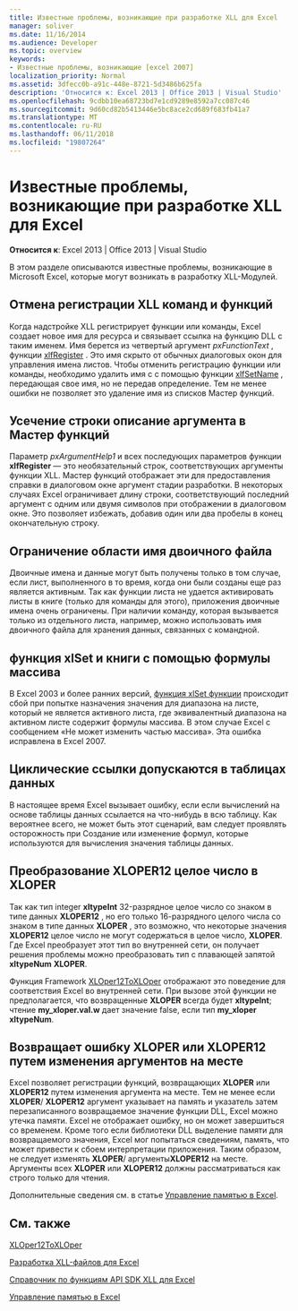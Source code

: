 ```yaml
---
title: Известные проблемы, возникающие при разработке XLL для Excel
manager: soliver
ms.date: 11/16/2014
ms.audience: Developer
ms.topic: overview
keywords:
- Известные проблемы, возникающие [excel 2007]
localization_priority: Normal
ms.assetid: 3dfecc0b-a91c-448e-8721-5d3486b625fa
description: 'Относится к: Excel 2013 | Office 2013 | Visual Studio'
ms.openlocfilehash: 9cdbb10ea68723bd7e1cd9289e8592a7cc087c46
ms.sourcegitcommit: 9d60cd82b5413446e5bc8ace2cd689f683fb41a7
ms.translationtype: MT
ms.contentlocale: ru-RU
ms.lasthandoff: 06/11/2018
ms.locfileid: "19807264"
---
```

# <a name="known-issues-in-excel-xll-development"></a>Известные проблемы, возникающие при разработке XLL для Excel

 **Относится к**: Excel 2013 | Office 2013 | Visual Studio 
  
В этом разделе описываются известные проблемы, возникающие в Microsoft Excel, которые могут возникать в разработку XLL-Модулей.
  
## <a name="unregistering-xll-commands-and-functions"></a>Отмена регистрации XLL команд и функций

Когда надстройке XLL регистрирует функции или команды, Excel создает новое имя для ресурса и связывает ссылка на функцию DLL с таким именем. Имя берется из четвертый аргумент *pxFunctionText* , функции [xlfRegister](xlfregister-form-1.md) . Это имя скрыто от обычных диалоговых окон для управления имена листов. Чтобы отменить регистрацию функции или команды, необходимо удалить имя с с помощью функции [xlfSetName](xlfsetname.md) , передающая свое имя, но не передав определение. Тем не менее ошибки не позволяет это удаление имя из списков Мастер функций. 
  
## <a name="argument-description-string-truncation-in-the-function-wizard"></a>Усечение строки описание аргумента в Мастер функций

Параметр *pxArgumentHelp1* и всех последующих параметров функции **xlfRegister** — это необязательный строк, соответствующих аргументы функции XLL. Мастер функций отображает эти для предоставления справки в диалоговом окне аргумент стадии разработки. В некоторых случаях Excel ограничивает длину строки, соответствующий последний аргумент с одним или двумя символов при отображении в диалоговом окне. Это позволяет избежать, добавив один или два пробелы в конец окончательную строку. 
  
## <a name="binary-name-scope-limitation"></a>Ограничение области имя двоичного файла

Двоичные имена и данные могут быть получены только в том случае, если лист, выполненного в то время, когда они были созданы еще раз является активным. Так как функции листа не удается активировать листы в книге (только для команды для этого), приложения двоичные имена очень ограничены. При наличии команду, которая вызывается только из отдельного листа, например, можно использовать имя двоичного файла для хранения данных, связанных с командной.
  
## <a name="xlset-and-workbooks-with-array-formulas"></a>функция xlSet и книги с помощью формулы массива

В Excel 2003 и более ранних версий, [функция xlSet функции](xlset.md) происходит сбой при попытке назначения значения для диапазона на листе, который не является активного листа, где эквивалентный диапазона на активном листе содержит формулы массива. В этом случае Excel с сообщением «Не может изменить частью массива». Эта ошибка исправлена в Excel 2007. 
  
## <a name="circular-references-are-tolerated-in-data-tables"></a>Циклические ссылки допускаются в таблицах данных

В настоящее время Excel вызывает ошибку, если если вычислений на основе таблицы данных ссылается на что-нибудь в всю таблицу. Как вероятнее всего, не может быть этот сценарий, вам следует проявлять осторожность при Создание или изменение формул, которые используются для вычисления значения таблицы данных.
  
## <a name="converting-an-integer-xloper12-to-an-xloper"></a>Преобразование XLOPER12 целое число в XLOPER

Так как тип integer **xltypeInt** 32-разрядное целое число со знаком в типе данных **XLOPER12** , но его только 16-разрядного целого числа со знаком в типе данных **XLOPER** , это возможно, что некоторые значения **XLOPER12** целое число не могут содержаться в целое число, **XLOPER**. Где Excel преобразует этот тип во внутренней сети, он получает решения проблемы можно преобразовать тип с плавающей запятой **xltypeNum** **XLOPER**.
  
Функция Framework [XLOper12ToXLOper](xloper12toxloper.md) отображают это поведение для соответствия Excel во внутренней сети. При вызове этой функции не предполагается, что возвращенные **XLOPER** всегда будет **xltypeInt**; чтение **my_xloper.val.w** дает значение false, если тип **my_xloper** **xltypeNum**.
  
## <a name="returning-xloper-or-xloper12-by-modifying-arguments-in-place"></a>Возвращает ошибку XLOPER или XLOPER12 путем изменения аргументов на месте

Excel позволяет регистрации функций, возвращающих **XLOPER** или **XLOPER12** путем изменения аргумента на месте. Тем не менее если **XLOPER**/ **XLOPER12** аргумент указывает на память и указатель затем перезаписанного возвращаемое значение функции DLL, Excel можно утечка памяти. Excel не отображает ошибку, но он может завершиться со временем. Кроме того если библиотеки DLL выделение памяти для возвращаемого значения, Excel мог попытаться сведениям, память, что может привести к сбоем интерпретации приложения. Таким образом, не следует изменять **XLOPER**/ аргументы**XLOPER12** на месте. Аргументы всех **XLOPER** или **XLOPER12** должны рассматриваться как строго только для чтения. 
  
Дополнительные сведения см. в статье [Управление памятью в Excel](memory-management-in-excel.md).
  
## <a name="see-also"></a>См. также



[XLOper12ToXLOper](xloper12toxloper.md)


[Разработка XLL-файлов для Excel](developing-excel-xlls.md)
  
[Справочник по функциям API SDK XLL для Excel](excel-xll-sdk-api-function-reference.md)
  
[Управление памятью в Excel](memory-management-in-excel.md)

